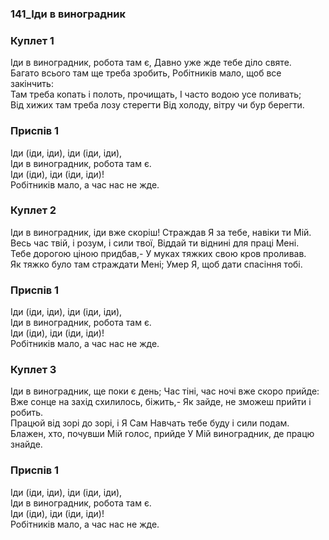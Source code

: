 ### 141_Іди в виноградник
### Куплет 1
Іди в виноградник, робота там є, Давно уже жде тебе діло святе.<br/>Багато всього там ще треба зробить, Робітників мало, щоб все закінчить:<br/>Там треба копать і полоть, прочищать, І часто водою усе поливать;<br/>Від хижих там треба лозу стерегти Від холоду, вітру чи бур берегти.
### Приспів 1
Іди (іди, іди), іди (іди, іди),<br/>Іди в виноградник, робота там є.<br/>Іди (іди), іди (іди, іди)!<br/>Робітників мало, а час нас не жде.
### Куплет 2
Іди в виноградник, іди вже скоріш! Страждав Я за тебе, навіки ти Мій.<br/>Весь час твій, і розум, і сили твої, Віддай ти віднині для праці Мені.<br/>Тебе дорогою ціною придбав,- У муках тяжких свою кров проливав.<br/>Як тяжко було там страждати Мені; Умер Я, щоб дати спасіння тобі.
### Приспів 1
Іди (іди, іди), іди (іди, іди),<br/>Іди в виноградник, робота там є.<br/>Іди (іди), іди (іди, іди)!<br/>Робітників мало, а час нас не жде.
### Куплет 3
Іди в виноградник, ще поки є день; Час тіні, час ночі вже скоро прийде:<br/>Вже сонце на захід схилилось, біжить,- Як зайде, не зможеш прийти і робить.<br/>Працюй від зорі до зорі, і Я Сам Навчать тебе буду і сили подам.<br/>Блажен, хто, почувши Мій голос, прийде У Мій виноградник, де працю знайде.
### Приспів 1
Іди (іди, іди), іди (іди, іди),<br/>Іди в виноградник, робота там є.<br/>Іди (іди), іди (іди, іди)!<br/>Робітників мало, а час нас не жде.
